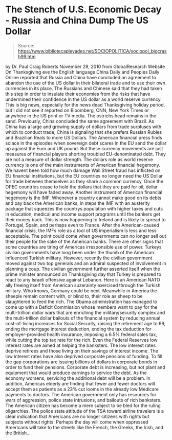 # The Stench of U.S. Economic Decay - Russia and China Dump The US Dollar

> Source: https://www.bibliotecapleyades.net/SOCIOPOLITICA/sociopol_bigcrash99.htm

by Dr. Paul Craig Roberts
November 29, 2010
from
GlobalResearch Website
On Thanksgiving eve the English language China
Daily and Peoples Daily Online reported that Russia and China have
concluded an agreement to abandon the use of the US dollar in their
bilateral trade and to use their own currencies in its place.
The Russians
and Chinese said that they had taken this step in order to insulate their
economies from the risks that have undermined their confidence in the US
dollar as a world reserve currency.
This is big news, especially for the news dead Thanksgiving holiday period,
but I did not see it reported on
Bloomberg, CNN, New York Times or anywhere
in the US print or TV media. The ostrichs head remains in the sand.
Previously, China concluded the same agreement with Brazil.
As China has a large and growing supply of dollars from trade surpluses with
which to conduct trade, China is signaling that she prefers Russian Rubles
and Brazilian Reals to more US Dollars.
The American financial press finds solace in the episodes when sovereign
debt scares in the EU send the dollar up against the Euro and UK pound. But
these currency movements are just measures of financial players shorting
troubled EU-denominated debt. They are not a measure of dollar strength.
The dollars role as world reserve currency is one of the main instruments
of American financial hegemony. We havent been told how much damage Wall
Street fraud has inflicted on EU financial institutions, but the EU
countries no longer need the US Dollar for trade between themselves as they
share a common currency.
Once the OPEC countries cease to hold the dollars
that they are paid for oil, dollar hegemony will have faded away.
Another instrument of American financial hegemony is
the IMF. Whenever a
country cannot make good on its debts and pay back the American banks, in
steps the IMF with an austerity package that squeezes the countrys
population with higher taxes and cuts in education, medical and income
support programs until the bankers get their money back.
This is now happening to Ireland and is likely to spread to Portugal, Spain,
and perhaps even to France. After the American-caused financial crisis, the
IMFs role as a tool of US imperialism is less and less acceptable. The
point could come when governments can no longer sell out their people for
the sake of the American banks.
There are other signs that some countries are tiring of Americas
irresponsible use of power. Turkeys civilian governments have long been
under the thumb of the American influenced Turkish military. However,
recently the civilian government moved against two top generals and an
admiral suspected of involvement in planning a coup.
The civilian government
further asserted itself when the prime minister announced on Thanksgiving
day that Turkey is prepared to react to any Israeli offensive against
Lebanon. Here is an American NATO ally freeing itself from American
suzerainty exercised through the Turkish military. Who knows, Germany could
be next.
Meanwhile in America the sheeple remain content with, or blind to, their
role as sheep to be slaughtered to feed the rich.
The
Obama administration
has managed to come up with a Deficit Commission whose members want to pay
for the multi-trillion dollar wars that are enriching the military/security
complex and the multi-trillion dollar bailouts of the financial system by
reducing annual cost-of-living increases for Social Security, raising the
retirement age to 69, ending the mortgage interest deduction, ending the tax
deduction for employer-provided health insurance, imposing a 6.5% federal
sales tax,
while cutting the top tax rate for the rich.
Even
the Federal Reserves low interest rates are aimed at helping
the banksters.
The low interest rates deprive retirees and those living on their savings of
interest income. The low interest rates have also deprived corporate
pensions of funding. To fill the gap corporations are issuing billions of
dollars in corporate bonds in order to fund their pensions. Corporate debt
is increasing, but not plant and equipment that would produce earnings to
service the debt. As the economy worsens, servicing the additional debt will
be a problem.
In addition, Americas elderly are finding that fewer and fewer doctors will
accept them as patients as a 23% cut looms in the already low Medicare
payments to doctors.
The American government only has resources for
wars of aggression,
police state intrusions, and bailouts of rich banksters.
The American citizen has
become a mere subject to be bled for
the ruling oligarchies.
The police state
attitude of the TSA toward airline travelers is a clear
indication that Americans are no longer citizens with rights but subjects
without rights.
Perhaps the day will come when oppressed Americans will take
to the streets like the French, the Greeks, the Irish, and the British...
